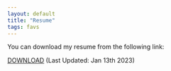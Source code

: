 ```yaml
---
layout: default
title: "Resume"
tags: favs
---
```


You can download my resume from the following link:

[DOWNLOAD]() 
(Last Updated: Jan 13th 2023)